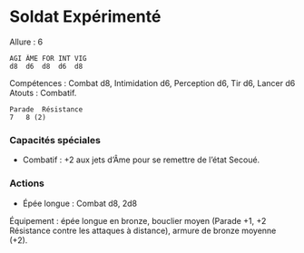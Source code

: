 # Soldat Expérimenté

Allure : 6

	AGI	ÂME	FOR	INT	VIG
	d8	d6	d8	d6	d8

Compétences : Combat d8, Intimidation d6, Perception d6, Tir d6, Lancer d6
Atouts : Combatif.

	Parade	Résistance
	7	8 (2)

### Capacités spéciales
- Combatif  : +2 aux jets d’Âme pour se remettre de l’état Secoué.

### Actions
- Épée longue : Combat d8, 2d8

Équipement : épée longue en bronze, bouclier moyen (Parade +1, +2 Résistance contre les attaques à distance), armure de bronze moyenne (+2).
